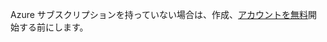 Azure サブスクリプションを持っていない場合は、作成、[アカウントを無料](https://azure.microsoft.com/free/?WT.mc_id=A261C142F)開始する前にします。